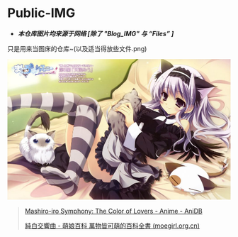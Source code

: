 # Public-IMG

* ***本仓库图片均来源于网络 [除了 "Blog_IMG" 与 “Files” ]***

只是用来当图床的仓库~(以及适当得放些文件.png)

![](https://raw.githubusercontent.com/ChocolaVanilla0305/Public-IMG/main/Others/105790385p12.jpg)

> [Mashiro-iro Symphony: The Color of Lovers - Anime - AniDB](https://anidb.net/anime/8319)
>
> [純白交響曲 - 萌娘百科 萬物皆可萌的百科全書 (moegirl.org.cn)](https://zh.moegirl.org.cn/纯白交响曲)